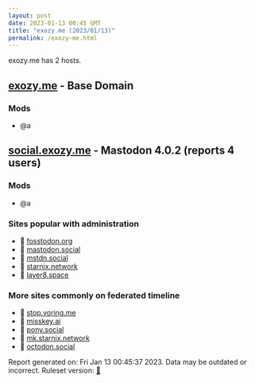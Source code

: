 ```yaml
---
layout: post
date: 2023-01-13 00:45 GMT
title: "exozy.me (2023/01/13)"
permalink: /exozy-me.html
---
```


exozy.me has 2 hosts.

## [exozy.me](https://exozy.me) - Base Domain

### Mods
 * @a

## [social.exozy.me](https://social.exozy.me) - Mastodon 4.0.2 (reports 4 users)

### Mods
 * @a

### Sites popular with administration

* 🐘 [fosstodon.org](/fosstodon-org.html)
* 🐘 [mastodon.social](/mastodon-social.html)
* 🐘 [mstdn.social](/mstdn-social.html)
* 🐘 [starnix.network](/starnix-network.html)
* 🐘 [layer8.space](/layer8-space.html)

### More sites commonly on federated timeline

* 🐘 [stop.voring.me](/stop-voring-me.html)
* 🐘 [misskey.ai](/misskey-ai.html)
* 🐘 [pony.social](/pony-social.html)
* 🐘 [mk.starnix.network](/mk-starnix-network.html)
* 🐘 [octodon.social](/octodon-social.html)

Report generated on: Fri Jan 13 00:45:37 2023. Data may be outdated or incorrect.
Ruleset version: [🧁](/version-cupcake)
